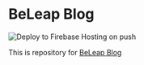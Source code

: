 # BeLeap Blog

![Deploy to Firebase Hosting on push](https://github.com/BeLeap/beleap-blog/workflows/Deploy%20to%20Firebase%20Hosting%20on%20push/badge.svg)

This is repository for [BeLeap Blog](https://beleap.codes)
